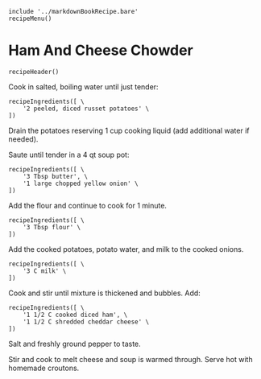 ~~~ markdown-script
include '../markdownBookRecipe.bare'
recipeMenu()
~~~

# Ham And Cheese Chowder

~~~ markdown-script
recipeHeader()
~~~

Cook in salted, boiling water until just tender:

~~~ markdown-script
recipeIngredients([ \
    '2 peeled, diced russet potatoes' \
])
~~~

Drain the potatoes reserving 1 cup cooking liquid (add additional water if needed).

Saute until tender in a 4 qt soup pot:

~~~ markdown-script
recipeIngredients([ \
    '3 Tbsp butter', \
    '1 large chopped yellow onion' \
])
~~~

Add the flour and continue to cook for 1 minute.

~~~ markdown-script
recipeIngredients([ \
    '3 Tbsp flour' \
])
~~~

Add the cooked potatoes, potato water, and milk to the cooked onions.

~~~ markdown-script
recipeIngredients([ \
    '3 C milk' \
])
~~~

Cook and stir until mixture is thickened and bubbles. Add:

~~~ markdown-script
recipeIngredients([ \
    '1 1/2 C cooked diced ham', \
    '1 1/2 C shredded cheddar cheese' \
])
~~~

Salt and freshly ground pepper to taste.

Stir and cook to melt cheese and soup is warmed through. Serve hot with homemade croutons.
